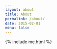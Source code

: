 ```yaml
---
layout: about
title: About
permalink: /about/
date: 2015-02-01
menu: false
---
```

{% include me.html %}
